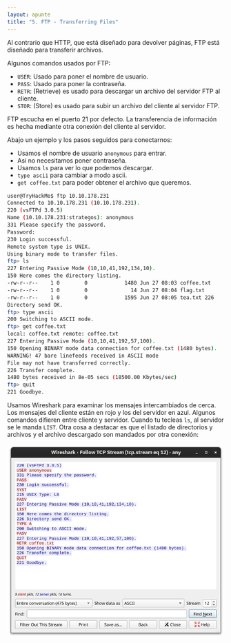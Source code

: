 ```yaml
---
layout: apunte
title: "5. FTP - Transferring Files"
---
```


Al contrario que HTTP, que está diseñado para devolver páginas, FTP está diseñado para transferir archivos.

Algunos comandos usados por FTP:

- `USER`: Usado para poner el nombre de usuario.
- `PASS`: Usado para poner la contraseña.
- `RETR`: (Retrieve) es usado para descargar un archivo del servidor FTP al cliente.
- `STOR`: (Store) es usado para subir un archivo del cliente al servidor FTP.

FTP escucha en el puerto 21 por defecto. La transferencia de información es hecha mediante otra conexión del cliente al servidor.

Abajo un ejemplo y los pasos seguidos para conectarnos:

- Usamos el nombre de usuario `anonymous` para entrar.
- Así no necesitamos poner contraseña.
- Usamos `ls` para ver lo que podemos descargar.
- `type ascii` para cambiar a modo ascii.
- `get coffee.txt` para poder obtener el archivo que queremos.

```bash
user@TryHackMe$ ftp 10.10.178.231  
Connected to 10.10.178.231 (10.10.178.231). 
220 (vsFTPd 3.0.5) 
Name (10.10.178.231:strategos): anonymous 
331 Please specify the password. 
Password: 
230 Login successful. 
Remote system type is UNIX. 
Using binary mode to transfer files. 
ftp> ls 
227 Entering Passive Mode (10,10,41,192,134,10). 
150 Here comes the directory listing. 
-rw-r--r--    1 0        0            1480 Jun 27 08:03 coffee.txt 
-rw-r--r--    1 0        0              14 Jun 27 08:04 flag.txt 
-rw-r--r--    1 0        0            1595 Jun 27 08:05 tea.txt 226 
Directory send OK. 
ftp> type ascii 
200 Switching to ASCII mode. 
ftp> get coffee.txt 
local: coffee.txt remote: coffee.txt 
227 Entering Passive Mode (10,10,41,192,57,100). 
150 Opening BINARY mode data connection for coffee.txt (1480 bytes). 
WARNING! 47 bare linefeeds received in ASCII mode 
File may not have transferred correctly. 
226 Transfer complete. 
1480 bytes received in 8e-05 secs (18500.00 Kbytes/sec) 
ftp> quit 
221 Goodbye.
```

Usamos Wireshark para examinar los mensajes intercambiados de cerca. Los mensajes del cliente están en rojo y los del servidor en azul. Algunos comandos difieren entre cliente y servidor. Cuando tu tecleas `ls`, al servidor se le manda `LIST`. Otra cosa a destacar es que el listado de directorios y archivos y el archivo descargado son mandados por otra conexión:

![](/apuntes/img/083.png)
